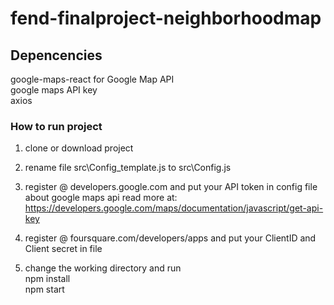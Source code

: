 # fend-finalproject-neighborhoodmap

## Depencencies

google-maps-react for Google Map API  
google maps API key  
axios

### How to run project
1. clone or download project

2. rename file src\Config_template.js to src\Config.js

3. register @ developers.google.com and put your API token in config file
about google maps api read more at: https://developers.google.com/maps/documentation/javascript/get-api-key

4. register @ foursquare.com/developers/apps and put your ClientID and Client secret in file

5. change the working directory and run  
npm install  
npm start  